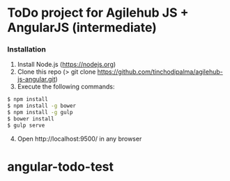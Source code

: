 # ToDo project for Agilehub JS + AngularJS (intermediate)

### Installation

1. Install Node.js (https://nodejs.org)
2. Clone this repo (> git clone https://github.com/tinchodipalma/agilehub-js-angular.git)
3. Execute the following commands:
```sh
$ npm install
$ npm install -g bower
$ npm install -g gulp
$ bower install
$ gulp serve
```
4. Open http://localhost:9500/ in any browser
# angular-todo-test
